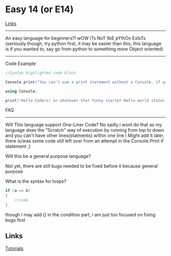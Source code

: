 # Easy 14 (or E14)

[Links](#links_div)
* * *

An easy language for beginners?! wOW iTs NoT lIkE pYthOn ExIsTs (seriously though, try python first, it may be easier than this, this language is if you wanted to, say go from python to something more Object oriented)

* * *


Code Example

```csharp
//Syntax highlighted code block

Console.print("You can't use a print statement without a Console. if you didn't import the Console");

using Console;

print("Hello Coders! or whatever that funny starter Hello world stater project said..");
```
FAQ

* * *

Will This language support One-Liner Code?
No sadly i wont do that as my language does the "Scratch" way of execution by running from top to down and you can't have other lines(statments) within one line I Might add it later, there is/was some code still left over from an attempt in the Console.Print if statement ;)

Will this be a general purpose language?

Not yet, there are still bugs needed to be fixed before it because general purpose

What is the syntax for loops?

```csharp
if (a == b)
{
    //code
}
```

though i may add () in the condition part, i am just too focused on fixing bugs first

<div id="links_div">

## Links

[Tutorials](https://mervinpais.github.io/Easy14_Programing_language/webpages/docs.html)

</div>
